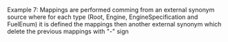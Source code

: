 Example 7:
Mappings are performed comming from an external synonym source where for each type (Root, Engine, EngineSpecification and FuelEnum) it is defined the mappings then another external synonym which delete the previous mappings with "-" sign